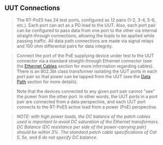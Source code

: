 UUT Connections
---------------

>   The RT-PoE5 has 24 test ports, configured as 12 pairs (1-2, 3-4, 5-6, etc.).
>   Each port can act as a PD load to the UUT. Also, each port pair can be
>   configured to pass data from one port to the other via internal
>   straight-through connections, allowing the loads to be applied while passing
>   traffic. All data path connections are made via signal relays and 100 ohm
>   differential pairs for data integrity.

>   Connect the port of the PoE supplying device under test to the UUT connector
>   via a standard straight-through Ethernet connector (see the [Ethernet
>   Cables](#_Ethernet_Cables) section for more information regarding cables).
>   There is an 802.3bt class transformer isolating the UUT ports in each port
>   pair so that power can be tapped from the UUT (see the [Data
>   Path](#_Data_path) section for more details).

>   Note that the devices connected to any given port pair cannot "see" the
>   power from the other port. In other words, the UUT ports in a port pair are
>   connected from a data perspective, and each UUT port connects to the RT-PoE5
>   active load from a power (PoE) perspective.

>   *NOTE: with high power loads, the DC balance of the patch cables used is
>   important to avoid DC saturation of the Ethernet transformers. DC Balance
>   (DC resistance per side of the power-carrying pair) should be within 3%. The
>   standard patch cable specifications of Cat 5, 5e, and 6 do not specify DC
>   balance.*
